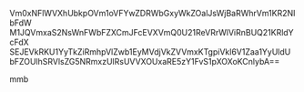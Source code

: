 Vm0xNFlWVXhUbkpOVm1oVFYwZDRWbGxyWkZOalJsWjBaRWhrVm1KR2NIbFdW
M1JQVmxaS2NsWnFWbFZXCmJFcEVXVmQ0U21ReVRrWlViRnBUQ21KRldYcFdX
SEJEVkRKU1YyTkZiRmhpVlZwb1EyMVdjVkZVVmxKTgpiVkl6V1Zaa1YyUldU
bFZOUlhSRVlsZG5NRmxzUlRsUVVXOUxaRE5zY1FvS1pXOXoKCnlybA==

mmb